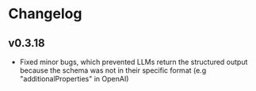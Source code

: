 # Changelog

## v0.3.18

- Fixed minor bugs, which prevented LLMs return the structured output because the schema was not in their specific format (e.g "additionalProperties" in OpenAI)
